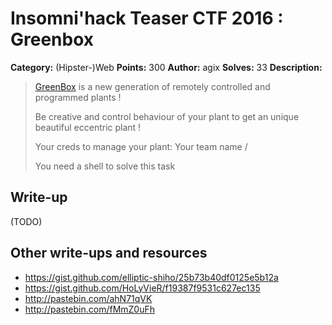# Insomni'hack Teaser CTF 2016 : Greenbox

**Category:** (Hipster-)Web
**Points:** 300
**Author:** agix
**Solves:** 33
**Description:**

> [GreenBox](http://greenbox.insomnihack.ch/) is a new generation of remotely controlled and programmed plants !
>
> Be creative and control behaviour of your plant to get an unique beautiful eccentric plant !
>
> Your creds to manage your plant: Your team name / <password>
>
> You need a shell to solve this task


## Write-up

(TODO)

## Other write-ups and resources

* <https://gist.github.com/elliptic-shiho/25b73b40df0125e5b12a>
* <https://gist.github.com/HoLyVieR/f19387f9531c627ec135>
* <http://pastebin.com/ahN71qVK>
* <http://pastebin.com/fMmZ0uFh>

